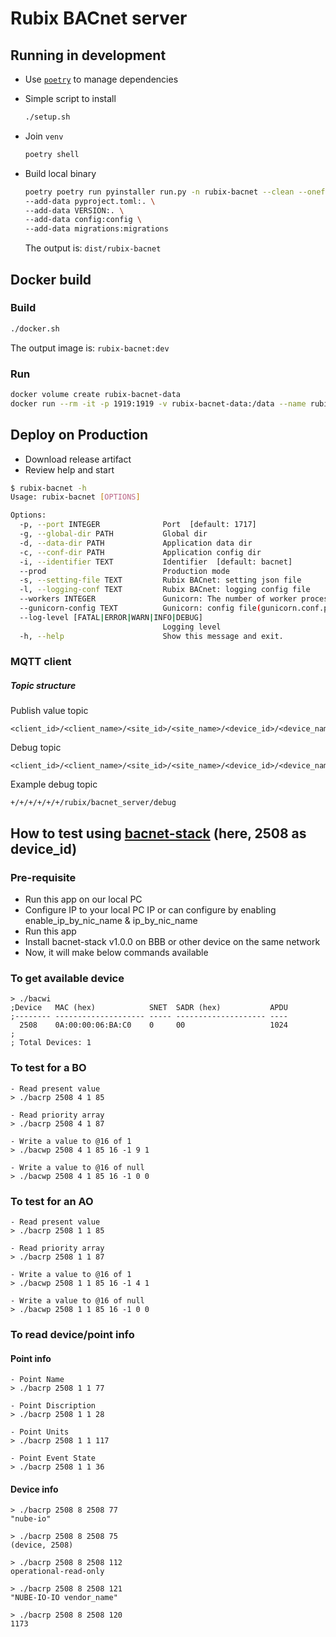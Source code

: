# Rubix BACnet server

## Running in development

- Use [`poetry`](https://github.com/python-poetry/poetry) to manage dependencies
- Simple script to install

    ```bash
    ./setup.sh
    ```

- Join `venv`

    ```bash
    poetry shell
    ```

- Build local binary

    ```bash
    poetry poetry run pyinstaller run.py -n rubix-bacnet --clean --onefile \
    --add-data pyproject.toml:. \
    --add-data VERSION:. \
    --add-data config:config \
    --add-data migrations:migrations
    ```

  The output is: `dist/rubix-bacnet`

## Docker build

### Build

```bash
./docker.sh
```

The output image is: `rubix-bacnet:dev`

### Run

```bash
docker volume create rubix-bacnet-data
docker run --rm -it -p 1919:1919 -v rubix-bacnet-data:/data --name rubix-bacnet rubix-bacnet:dev
```

## Deploy on Production

- Download release artifact
- Review help and start

```bash
$ rubix-bacnet -h
Usage: rubix-bacnet [OPTIONS]

Options:
  -p, --port INTEGER              Port  [default: 1717]
  -g, --global-dir PATH           Global dir
  -d, --data-dir PATH             Application data dir
  -c, --conf-dir PATH             Application config dir
  -i, --identifier TEXT           Identifier  [default: bacnet]
  --prod                          Production mode
  -s, --setting-file TEXT         Rubix BACnet: setting json file
  -l, --logging-conf TEXT         Rubix BACnet: logging config file
  --workers INTEGER               Gunicorn: The number of worker processes for handling requests.
  --gunicorn-config TEXT          Gunicorn: config file(gunicorn.conf.py)
  --log-level [FATAL|ERROR|WARN|INFO|DEBUG]
                                  Logging level
  -h, --help                      Show this message and exit.
```

### MQTT client

##### Topic structure

Publish value topic
```
<client_id>/<client_name>/<site_id>/<site_name>/<device_id>/<device_name>/rubix/bacnet_server/points/<type>/<object_identifier>/<object_name>
```

Debug topic
```
<client_id>/<client_name>/<site_id>/<site_name>/<device_id>/<device_name>/rubix/bacnet_server/debug
```

Example debug topic

```
+/+/+/+/+/+/rubix/bacnet_server/debug
```

## How to test using [bacnet-stack](https://github.com/bacnet-stack/bacnet-stack) (here, 2508 as device_id)

### Pre-requisite
- Run this app on our local PC
- Configure IP to your local PC IP or can configure by enabling enable_ip_by_nic_name & ip_by_nic_name
- Run this app
- Install bacnet-stack v1.0.0 on BBB or other device on the same network
- Now, it will make below commands available


### To get available device
```
> ./bacwi
;Device   MAC (hex)            SNET  SADR (hex)           APDU
;-------- -------------------- ----- -------------------- ----
  2508    0A:00:00:06:BA:C0    0     00                   1024
;
; Total Devices: 1
```

### To test for a BO

```
- Read present value
> ./bacrp 2508 4 1 85

- Read priority array
> ./bacrp 2508 4 1 87

- Write a value to @16 of 1
> ./bacwp 2508 4 1 85 16 -1 9 1

- Write a value to @16 of null
> ./bacwp 2508 4 1 85 16 -1 0 0
```

### To test for an AO

```
- Read present value
> ./bacrp 2508 1 1 85

- Read priority array
> ./bacrp 2508 1 1 87

- Write a value to @16 of 1
> ./bacwp 2508 1 1 85 16 -1 4 1

- Write a value to @16 of null
> ./bacwp 2508 1 1 85 16 -1 0 0
```

### To read device/point info

#### Point info

```
- Point Name
> ./bacrp 2508 1 1 77

- Point Discription
> ./bacrp 2508 1 1 28

- Point Units
> ./bacrp 2508 1 1 117

- Point Event State
> ./bacrp 2508 1 1 36
```

#### Device info

```
> ./bacrp 2508 8 2508 77
"nube-io"

> ./bacrp 2508 8 2508 75
(device, 2508)

> ./bacrp 2508 8 2508 112
operational-read-only

> ./bacrp 2508 8 2508 121
"NUBE-IO-IO vendor_name"

> ./bacrp 2508 8 2508 120
1173
```
